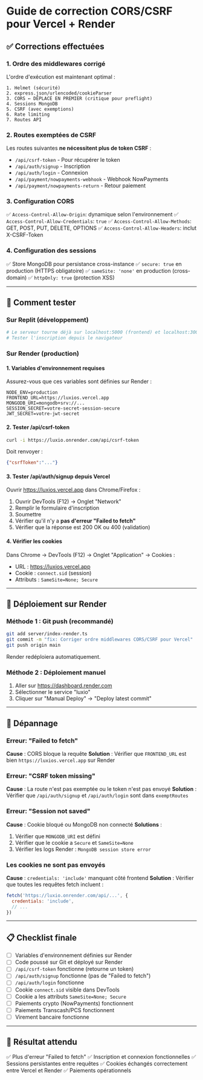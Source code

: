 # Guide de correction CORS/CSRF pour Vercel + Render

## ✅ Corrections effectuées

### 1. Ordre des middlewares corrigé
L'ordre d'exécution est maintenant optimal :
```
1. Helmet (sécurité)
2. express.json/urlencoded/cookieParser
3. CORS ← DÉPLACÉ EN PREMIER (critique pour preflight)
4. Sessions MongoDB
5. CSRF (avec exemptions)
6. Rate limiting
7. Routes API
```

### 2. Routes exemptées de CSRF
Les routes suivantes **ne nécessitent plus de token CSRF** :
- `/api/csrf-token` - Pour récupérer le token
- `/api/auth/signup` - Inscription
- `/api/auth/login` - Connexion
- `/api/payment/nowpayments-webhook` - Webhook NowPayments
- `/api/payment/nowpayments-return` - Retour paiement

### 3. Configuration CORS
✅ `Access-Control-Allow-Origin`: dynamique selon l'environnement
✅ `Access-Control-Allow-Credentials`: `true`
✅ `Access-Control-Allow-Methods`: GET, POST, PUT, DELETE, OPTIONS
✅ `Access-Control-Allow-Headers`: inclut X-CSRF-Token

### 4. Configuration des sessions
✅ Store MongoDB pour persistance cross-instance
✅ `secure: true` en production (HTTPS obligatoire)
✅ `sameSite: 'none'` en production (cross-domain)
✅ `httpOnly: true` (protection XSS)

---

## 🧪 Comment tester

### Sur Replit (développement)
```bash
# Le serveur tourne déjà sur localhost:5000 (frontend) et localhost:3001 (backend)
# Tester l'inscription depuis le navigateur
```

### Sur Render (production)

#### 1. Variables d'environnement requises
Assurez-vous que ces variables sont définies sur Render :
```env
NODE_ENV=production
FRONTEND_URL=https://luxios.vercel.app
MONGODB_URI=mongodb+srv://...
SESSION_SECRET=votre-secret-session-secure
JWT_SECRET=votre-jwt-secret
```

#### 2. Tester /api/csrf-token
```bash
curl -i https://luxio.onrender.com/api/csrf-token
```
Doit renvoyer :
```json
{"csrfToken":"..."}
```

#### 3. Tester /api/auth/signup depuis Vercel
Ouvrir https://luxios.vercel.app dans Chrome/Firefox :
1. Ouvrir DevTools (F12) → Onglet "Network"
2. Remplir le formulaire d'inscription
3. Soumettre
4. Vérifier qu'il n'y a **pas d'erreur "Failed to fetch"**
5. Vérifier que la réponse est 200 OK ou 400 (validation)

#### 4. Vérifier les cookies
Dans Chrome → DevTools (F12) → Onglet "Application" → Cookies :
- URL : https://luxios.vercel.app
- Cookie : `connect.sid` (session)
- Attributs : `SameSite=None; Secure`

---

## 🔧 Déploiement sur Render

### Méthode 1 : Git push (recommandé)
```bash
git add server/index-render.ts
git commit -m "fix: Corriger ordre middlewares CORS/CSRF pour Vercel"
git push origin main
```
Render redéploiera automatiquement.

### Méthode 2 : Déploiement manuel
1. Aller sur https://dashboard.render.com
2. Sélectionner le service "luxio"
3. Cliquer sur "Manual Deploy" → "Deploy latest commit"

---

## 🐛 Dépannage

### Erreur: "Failed to fetch"
**Cause** : CORS bloque la requête
**Solution** : Vérifier que `FRONTEND_URL` est bien `https://luxios.vercel.app` sur Render

### Erreur: "CSRF token missing"
**Cause** : La route n'est pas exemptée ou le token n'est pas envoyé
**Solution** : Vérifier que `/api/auth/signup` et `/api/auth/login` sont dans `exemptRoutes`

### Erreur: "Session not saved"
**Cause** : Cookie bloqué ou MongoDB non connecté
**Solutions** :
1. Vérifier que `MONGODB_URI` est défini
2. Vérifier que le cookie a `Secure` et `SameSite=None`
3. Vérifier les logs Render : `MongoDB session store error`

### Les cookies ne sont pas envoyés
**Cause** : `credentials: 'include'` manquant côté frontend
**Solution** : Vérifier que toutes les requêtes fetch incluent :
```javascript
fetch('https://luxio.onrender.com/api/...', {
  credentials: 'include',
  // ...
})
```

---

## 📋 Checklist finale

- [ ] Variables d'environnement définies sur Render
- [ ] Code poussé sur Git et déployé sur Render
- [ ] `/api/csrf-token` fonctionne (retourne un token)
- [ ] `/api/auth/signup` fonctionne (pas de "Failed to fetch")
- [ ] `/api/auth/login` fonctionne
- [ ] Cookie `connect.sid` visible dans DevTools
- [ ] Cookie a les attributs `SameSite=None; Secure`
- [ ] Paiements crypto (NowPayments) fonctionnent
- [ ] Paiements Transcash/PCS fonctionnent
- [ ] Virement bancaire fonctionne

---

## 🎯 Résultat attendu

✅ Plus d'erreur "Failed to fetch"
✅ Inscription et connexion fonctionnelles
✅ Sessions persistantes entre requêtes
✅ Cookies échangés correctement entre Vercel et Render
✅ Paiements opérationnels

